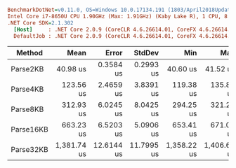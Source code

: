 ``` ini

BenchmarkDotNet=v0.11.0, OS=Windows 10.0.17134.191 (1803/April2018Update/Redstone4)
Intel Core i7-8650U CPU 1.90GHz (Max: 1.91GHz) (Kaby Lake R), 1 CPU, 8 logical and 4 physical cores
.NET Core SDK=2.1.302
  [Host]     : .NET Core 2.0.9 (CoreCLR 4.6.26614.01, CoreFX 4.6.26614.01), 64bit RyuJIT
  DefaultJob : .NET Core 2.0.9 (CoreCLR 4.6.26614.01, CoreFX 4.6.26614.01), 64bit RyuJIT


```
|    Method |        Mean |      Error |     StdDev |         Min |         Max |      Median |  Gen 0 | Allocated |
|---------- |------------:|-----------:|-----------:|------------:|------------:|------------:|-------:|----------:|
|  Parse2KB |    40.98 us |  0.3584 us |  0.2993 us |    40.60 us |    41.52 us |    40.95 us | 0.3052 |   1.33 KB |
|  Parse4KB |   123.56 us |  2.4659 us |  3.8391 us |   119.38 us |   135.88 us |   122.34 us | 0.2441 |   1.47 KB |
|  Parse8KB |   312.93 us |  6.0245 us |  8.0425 us |   294.25 us |   321.22 us |   315.40 us |      - |   1.87 KB |
| Parse16KB |   663.23 us |  6.5203 us |  5.0906 us |   653.41 us |   671.02 us |   663.38 us |      - |   2.31 KB |
| Parse32KB | 1,381.74 us | 12.6144 us | 11.7995 us | 1,358.22 us | 1,406.69 us | 1,383.30 us |      - |   3.55 KB |
